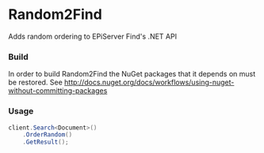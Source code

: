 Random2Find
===========

Adds random ordering to EPiServer Find's .NET API

### Build

In order to build Random2Find the NuGet packages that it depends on must be restored.
See http://docs.nuget.org/docs/workflows/using-nuget-without-committing-packages

### Usage

```c#
client.Search<Document>()
	.OrderRandom()
	.GetResult();
```